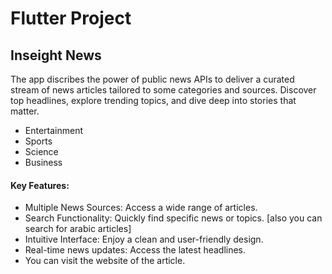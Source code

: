# Flutter Project

## Inseight News

The app discribes the power of public news APIs to deliver a curated stream of news articles tailored to some categories and sources. Discover top headlines, explore trending topics, and dive deep into stories that matter.

- Entertainment
- Sports
- Science
- Business

#### Key Features:
- Multiple News Sources: Access a wide range of articles.
- Search Functionality: Quickly find specific news or topics. [also you can search for arabic articles]
- Intuitive Interface: Enjoy a clean and user-friendly design.
- Real-time news updates: Access the latest headlines.
- You can visit the website of the article.






